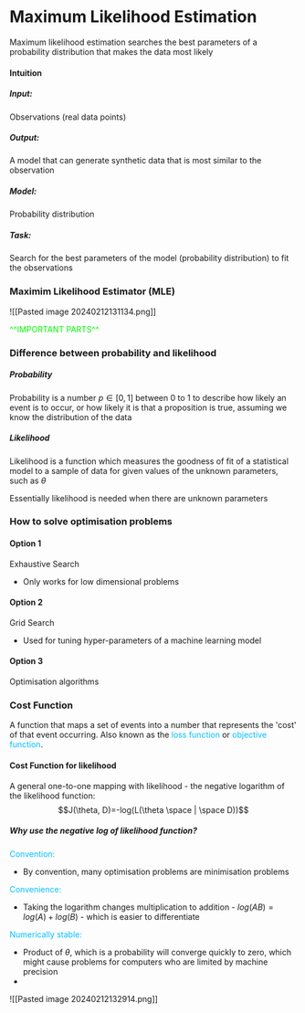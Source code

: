 # Maximum Likelihood Estimation

Maximum likelihood estimation searches the best parameters of a probability distribution that makes the data most likely

#### Intuition
##### Input: 
Observations (real data points)  
##### Output: 
A model that can generate synthetic data that is most similar to the observation  
##### Model: 
Probability distribution  
##### Task: 
Search for the best parameters of the model (probability distribution) to fit the observations

### Maximim Likelihood Estimator (MLE)
![[Pasted image 20240212131134.png]]

<span style="color:#00fc00">^^IMPORTANT PARTS^^</span>
### Difference between probability and likelihood

##### Probability
Probability is a number $p \in [0,1]$ between 0 to 1 to describe how likely an event is to occur, or how likely it is that a proposition is true, assuming we know the distribution of the data 

##### Likelihood
Likelihood is a function which measures the goodness of fit of a statistical model to a sample of data for given values of the unknown parameters, such as $\theta$ 

Essentially likelihood is needed when there are unknown parameters

### How to solve optimisation problems
#### Option 1
Exhaustive Search
- Only works for low dimensional problems

#### Option 2
Grid Search
- Used for tuning hyper-parameters of a machine learning model

#### Option 3
Optimisation algorithms

### Cost Function
A function that maps a set of events into a number that represents the 'cost' of that event occurring.
Also known as the <span style="color:#00bfff">loss function</span> or <span style="color:#00bfff">objective function</span>.

#### Cost Function for likelihood
A general one-to-one mapping with likelihood - the negative logarithm of the likelihood function:
$$J(\theta, D)=-log(L(\theta \space | \space D))$$
##### Why use the negative log of likelihood function?
<span style="color:#00bfff">Convention:</span>
- By convention, many optimisation problems are minimisation problems

<span style="color:#00bfff">Convenience:</span>
- Taking the logarithm changes multiplication to addition - $log(AB) = log(A) + log(B)$ - which is easier to differentiate

<span style="color:#00bfff">Numerically stable:</span>
- Product of $\theta$, which is a probability will converge quickly to zero, which might cause problems for computers who are limited by machine precision
- 
![[Pasted image 20240212132914.png]]

